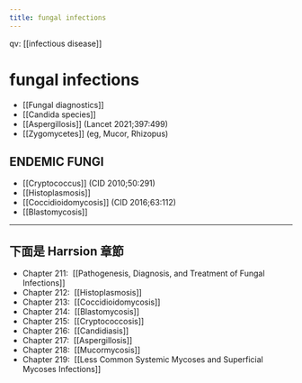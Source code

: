 ```yaml
---
title: fungal infections
---
```


qv: [[infectious disease]]

# fungal infections

- [[Fungal diagnostics]]
- [[Candida species]]
- [[Aspergillosis]] (Lancet 2021;397:499)
- [[Zygomycetes]] (eg, Mucor, Rhizopus)

## ENDEMIC FUNGI

- [[Cryptococcus]] (CID 2010;50:291)
- [[Histoplasmosis]]
- [[Coccidioidomycosis]] (CID 2016;63:112)
- [[Blastomycosis]]

---

## 下面是 Harrsion 章節

- Chapter 211:  [[Pathogenesis, Diagnosis, and Treatment of Fungal Infections]]
- Chapter 212:  [[Histoplasmosis]]
- Chapter 213:  [[Coccidioidomycosis]]
- Chapter 214:  [[Blastomycosis]]
- Chapter 215:  [[Cryptococcosis]]
- Chapter 216:  [[Candidiasis]]
- Chapter 217:  [[Aspergillosis]]
- Chapter 218:  [[Mucormycosis]]
- Chapter 219:  [[Less Common Systemic Mycoses and Superficial Mycoses Infections]]
